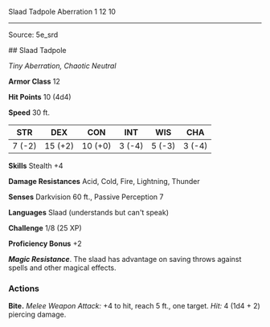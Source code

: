 <MonsterName/>Slaad Tadpole</MonsterName>
<CreatureType/>Aberration</CreatureType>
<CR/>1</CR>
<AC/>12</AC>
<HP/>10</HP>


---

Source: 5e_srd

<statblock>
## Slaad Tadpole

_Tiny Aberration, Chaotic Neutral_

**Armor Class** 12

**Hit Points** 10 (4d4)

**Speed** 30 ft.

|  STR   |   DEX   |   CON   |  INT   |  WIS   |  CHA   |
| :----: | :-----: | :-----: | :----: | :----: | :----: |
| 7 (-2) | 15 (+2) | 10 (+0) | 3 (-4) | 5 (-3) | 3 (-4) |

**Skills** Stealth +4

**Damage Resistances** Acid, Cold, Fire, Lightning, Thunder

**Senses** Darkvision 60 ft., Passive Perception 7

**Languages** Slaad (understands but can't speak)

**Challenge** 1/8 (25 XP)

**Proficiency Bonus** +2

**_Magic Resistance_**. The slaad has advantage on saving throws against spells and other magical effects.

### **Actions**

**Bite.** _Melee Weapon Attack:_ +4 to hit, reach 5 ft., one target.
_Hit:_ 4 (1d4 + 2) piercing damage.
</statblock>


